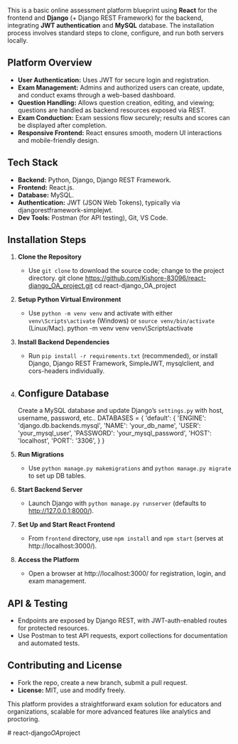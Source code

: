 This is a basic online assessment platform blueprint using **React** for the frontend and **Django** (+ Django REST Framework) for the backend, integrating **JWT authentication** and **MySQL** database. The installation process involves standard steps to clone, configure, and run both servers locally.

## Platform Overview

- **User Authentication:** Uses JWT for secure login and registration.
- **Exam Management:** Admins and authorized users can create, update, and conduct exams through a web-based dashboard.
- **Question Handling:** Allows question creation, editing, and viewing; questions are handled as backend resources exposed via REST.
- **Exam Conduction:** Exam sessions flow securely; results and scores can be displayed after completion.
- **Responsive Frontend:** React ensures smooth, modern UI interactions and mobile-friendly design.

## Tech Stack

- **Backend:** Python, Django, Django REST Framework.
- **Frontend:** React.js.
- **Database:** MySQL.
- **Authentication:** JWT (JSON Web Tokens), typically via djangorestframework-simplejwt.
- **Dev Tools:** Postman (for API testing), Git, VS Code.

## Installation Steps

1. **Clone the Repository**
   - Use `git clone` to download the source code; change to the project directory.
   git clone https://github.com/Kishore-83096/react-django_OA_project.git
   cd react-django_OA_project
2. **Setup Python Virtual Environment**
   - Use `python -m venv venv` and activate with either `venv\Scripts\activate` (Windows) or `source venv/bin/activate` (Linux/Mac).
   python -m venv venv
   venv\Scripts\activate

3. **Install Backend Dependencies**
   - Run `pip install -r requirements.txt` (recommended), or install Django, Django REST Framework, SimpleJWT, mysqlclient, and cors-headers individually.
4. **Configure Database**
   - 
    Create a MySQL database and update Django’s `settings.py` with host, username, password, etc..
    DATABASES = {
        'default': {
            'ENGINE': 'django.db.backends.mysql',
            'NAME': 'your_db_name',
            'USER': 'your_mysql_user',
            'PASSWORD': 'your_mysql_password',
            'HOST': 'localhost',
            'PORT': '3306',
        }
    }

5. **Run Migrations**
   - Use `python manage.py makemigrations` and `python manage.py migrate` to set up DB tables.


6. **Start Backend Server**
   - Launch Django with `python manage.py runserver` (defaults to http://127.0.0.1:8000/).

7. **Set Up and Start React Frontend**
   - From `frontend` directory, use `npm install` and `npm start` (serves at http://localhost:3000/).

8. **Access the Platform**
   - Open a browser at http://localhost:3000/ for registration, login, and exam management.

## API & Testing

- Endpoints are exposed by Django REST, with JWT-auth-enabled routes for protected resources.
- Use Postman to test API requests, export collections for documentation and automated tests.

## Contributing and License

- Fork the repo, create a new branch, submit a pull request.
- **License:** MIT, use and modify freely.

This platform provides a straightforward exam solution for educators and organizations, scalable for more advanced features like analytics and proctoring.



#   r e a c t - d j a n g o _ O A _ p r o j e c t  
 